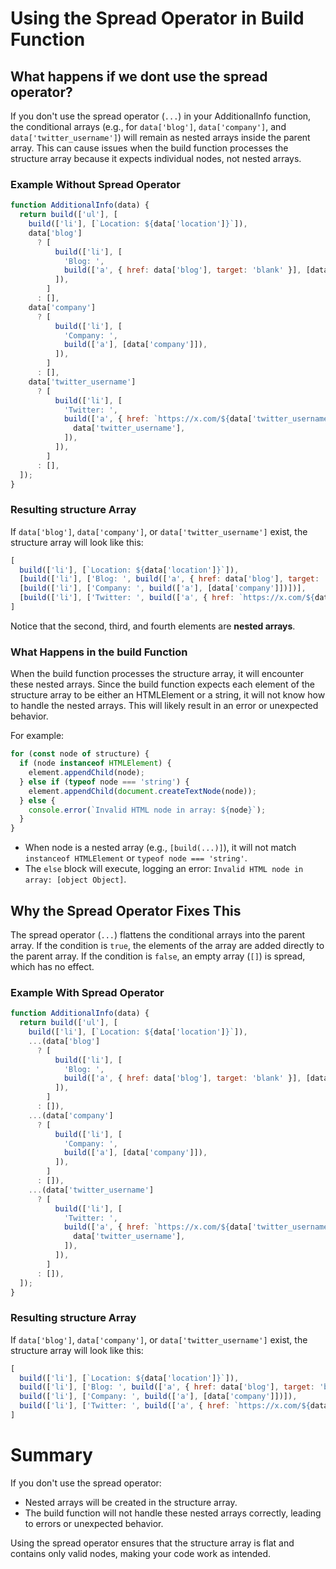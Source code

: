 # Using the Spread Operator in Build Function

## What happens if we dont use the spread operator?

If you don't use the spread operator (`...`) in your AdditionalInfo function, the conditional arrays (e.g., for `data['blog']`, `data['company']`, and `data['twitter_username']`) will remain as nested arrays inside the parent array. This can cause issues when the build function processes the structure array because it expects individual nodes, not nested arrays.

### Example Without Spread Operator

```js
function AdditionalInfo(data) {
  return build(['ul'], [
    build(['li'], [`Location: ${data['location']}`]),
    data['blog']
      ? [
          build(['li'], [
            'Blog: ',
            build(['a', { href: data['blog'], target: 'blank' }], [data['blog']]),
          ]),
        ]
      : [],
    data['company']
      ? [
          build(['li'], [
            'Company: ',
            build(['a'], [data['company']]),
          ]),
        ]
      : [],
    data['twitter_username']
      ? [
          build(['li'], [
            'Twitter: ',
            build(['a', { href: `https://x.com/${data['twitter_username']}`, target: 'blank' }], [
              data['twitter_username'],
            ]),
          ]),
        ]
      : [],
  ]);
}
```

### Resulting structure Array
If `data['blog']`, `data['company']`, or `data['twitter_username']` exist, the structure array will look like this:
```js
[
  build(['li'], [`Location: ${data['location']}`]),
  [build(['li'], ['Blog: ', build(['a', { href: data['blog'], target: 'blank' }], [data['blog']])])],
  [build(['li'], ['Company: ', build(['a'], [data['company']])])],
  [build(['li'], ['Twitter: ', build(['a', { href: `https://x.com/${data['twitter_username']}`, target: 'blank' }], [data['twitter_username']])])],
]
```

Notice that the second, third, and fourth elements are **nested arrays**.

### What Happens in the build Function
When the build function processes the structure array, it will encounter these nested arrays. Since the build function expects each element of the structure array to be either an HTMLElement or a string, it will not know how to handle the nested arrays. This will likely result in an error or unexpected behavior.

For example:
```js
for (const node of structure) {
  if (node instanceof HTMLElement) {
    element.appendChild(node);
  } else if (typeof node === 'string') {
    element.appendChild(document.createTextNode(node));
  } else {
    console.error(`Invalid HTML node in array: ${node}`);
  }
}
```

- When node is a nested array (e.g., `[build(...)]`), it will not match `instanceof HTMLElement` or `typeof node === 'string'`.
- The `else` block will execute, logging an error: `Invalid HTML node in array: [object Object]`.

## Why the Spread Operator Fixes This
The spread operator (`...`) flattens the conditional arrays into the parent array. If the condition is `true`, the elements of the array are added directly to the parent array. If the condition is `false`, an empty array (`[]`) is spread, which has no effect.

### Example With Spread Operator
```js
function AdditionalInfo(data) {
  return build(['ul'], [
    build(['li'], [`Location: ${data['location']}`]),
    ...(data['blog']
      ? [
          build(['li'], [
            'Blog: ',
            build(['a', { href: data['blog'], target: 'blank' }], [data['blog']]),
          ]),
        ]
      : []),
    ...(data['company']
      ? [
          build(['li'], [
            'Company: ',
            build(['a'], [data['company']]),
          ]),
        ]
      : []),
    ...(data['twitter_username']
      ? [
          build(['li'], [
            'Twitter: ',
            build(['a', { href: `https://x.com/${data['twitter_username']}`, target: 'blank' }], [
              data['twitter_username'],
            ]),
          ]),
        ]
      : []),
  ]);
}
```

### Resulting structure Array

If `data['blog']`, `data['company']`, or `data['twitter_username']` exist, the structure array will look like this:
```js
[
  build(['li'], [`Location: ${data['location']}`]),
  build(['li'], ['Blog: ', build(['a', { href: data['blog'], target: 'blank' }], [data['blog']])]),
  build(['li'], ['Company: ', build(['a'], [data['company']])]),
  build(['li'], ['Twitter: ', build(['a', { href: `https://x.com/${data['twitter_username']}`, target: 'blank' }], [data['twitter_username']])]),
]
```
# Summary
If you don't use the spread operator:
- Nested arrays will be created in the structure array.
- The build function will not handle these nested arrays correctly, leading to errors or unexpected behavior.

Using the spread operator ensures that the structure array is flat and contains only valid nodes, making your code work as intended.